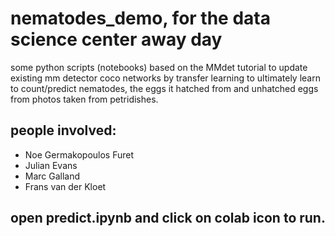 # nematodes_demo, for the data science center away day
some python scripts (notebooks) based on the MMdet tutorial to update existing mm detector coco networks by transfer learning to
ultimately learn to count/predict nematodes, the eggs it hatched from and unhatched eggs from photos taken from petridishes.


## people involved:

- Noe Germakopoulos Furet
- Julian Evans
- Marc Galland
- Frans van der Kloet


## open **predict.ipynb** and click on colab icon to run. 
